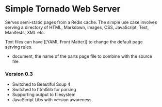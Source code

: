 Simple Tornado Web Server
=========================

Serves semi-static pages from a Redis cache.
The simple use case involves serving a directory of HTML, Markdown, images, CSS, JavaScript, Text, Manifests, XML etc.

Text files can have [[YAML Front Matter]] to change the default page serving rules.

* document, the name of the parts page file to combine with the source file.

### Version 0.3

* Switched to Beautiful Soup 4
* Switched to html5lib for parsing
* Supporting output to filesystem
* JavaScript Libs with version awareness
